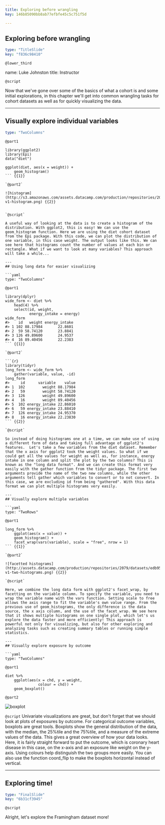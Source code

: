 ```yaml
---
title: Exploring before wrangling
key: 146b85090bb8ab77efbfe45c5c751f5d

---
```

## Exploring before wrangling

```yaml
type: "TitleSlide"
key: "f836c98410"
```

`@lower_third`

name: Luke Johnston
title: Instructor

`@script`

Now that we've gone over some of the basics of what a cohort is and some initial explorations, in this chapter we'll get into common wrangling tasks for cohort datasets as well as for quickly visualizing the data.

---
## Visually explore individual variables

```yaml
type: "TwoColumns"
```

`@part1`

```{r}
library(ggplot2)
library(Epi)
data("diet")

ggplot(diet, aes(x = weight)) +
    geom_histogram()
``` {{1}}

`@part2`

![histogram](http://s3.amazonaws.com/assets.datacamp.com/production/repositories/2079/datasets/a7a52d4b64aa5f2562fdf34478a8a31912e070fa/ch2-v1-histogram.png) {{2}}


`@script`

A useful way of looking at the data is to create a histogram of the distribution. With ggplot2, this is easy! We can use the geom_histogram function. Here we are using the diet cohort dataset from the Epi package. With this code, we can plot the distribution of one variable, in this case weight. The output looks like this. We can see here that histograms count the number of values at each bin or rectangle. What if we want to look at many variables? This approach will take a while...

---
## Using long data for easier visualizing

```yaml
type: "TwoColumns"
```

`@part1`

```{r}
library(dplyr)
wide_form <- diet %>%
    head(4) %>%
    select(id, weight, 
           energy_intake = energy)
wide_form
#>    id   weight energy_intake
#> 1 102 88.17984       22.8601
#> 2  59 58.74120       23.8841
#> 3 126 49.89600       24.9537
#> 4  16 89.40456       22.2383
``` {{1}}

`@part2`

```{r}
library(tidyr)
long_form <- wide_form %>%
    gather(variable, value, -id)
long_form
#>     id      variable    value
#> 1  102        weight 88.17984
#> 2   59        weight 58.74120
#> 3  126        weight 49.89600
#> 4   16        weight 89.40456
#> 5  102 energy_intake 22.86010
#> 6   59 energy_intake 23.88410
#> 7  126 energy_intake 24.95370
#> 8   16 energy_intake 22.23830
``` {{2}}

`@script`

So instead of doing histograms one at a time, we can make use of using a different form of data and taking full advantage of ggplot2's features.  Let's take a few variables from the diet dataset. Remember that the x axis for ggplot2 took the weight values. So what if we could get all the values for weight as well as, for instance, energy intake in one column and split the plot by the two columns? This is known as the "long data format". And we can create this format very easily with the gather function from the tidyr package. The first two arguments provide the name of the two new columns, while the other arguments tell gather which variables to convert or to not convert. In this case, we are excluding id from being "gathered". With this data format we can plot multiple histograms very easily.

---
## Visually explore multiple variables

```yaml
type: "TwoRows"
```

`@part1`

```{r}
long_form %>%
    ggplot(aes(x = value)) +
    geom_histogram() +
    facet_wrap(vars(variable), scale = "free", nrow = 1)
``` {{1}}

`@part2`

![facetted histograms](http://assets.datacamp.com/production/repositories/2079/datasets/edb95d0a706c2f986b55f4755a01a6df3a17178d/ch2-v1-two-histograms.png) {{2}}

`@script`

Here, we combine the long data form with ggplot2's facet_wrap, by facetting on the variable column. To specify the variable, you need to wrap the variable name with the vars function. Setting scale to free allows the axis range to fit the variable's own value range. From the previous use of geom_histograms, the only difference is the data source, the x axis column, and the use of the facet_wrap. We see here that it shows multiple histograms on one single plot, which let's us explore the data faster and more efficiently! This approach is powerful not only for visualizing, but also for other exploring and analyzing tasks such as creating summary tables or running simple statistics.

---
## Visually explore exposure by outcome

```yaml
type: "TwoColumns"
```

`@part1`

```{r}
diet %>%
    ggplot(aes(x = chd, y = weight,
               colour = chd)) +
    geom_boxplot()
``` 

`@part2`

![boxplot](http://assets.datacamp.com/production/repositories/2079/datasets/8501ad0061c59bb5f1757a2ad99652fd11f70952/ch2-v1-boxplot.png) 

`@script`
Univariate visualizations are great, but don't forget that we should look at plots of exposures by outcome. For categorical outcome variables, boxplots are great tools. Boxplots show the general distribution of the data, with the median, the 25%tile and the 75%tile, and a measure of the extreme values of the data. This gives a great overview of how your data looks. Here, it is fairly straight forward to put the outcome, which is coronary heart disease in this case, on the x-axis and an exposure like weight on the y-axis. Using colours help distinguish the two groups more easily. You can also use the function coord_flip to make the boxplots horizontal instead of vertical.

---
## Exploring time!

```yaml
type: "FinalSlide"
key: "6b31cf3945"
```

`@script`

Alright, let's explore the Framingham dataset more!
